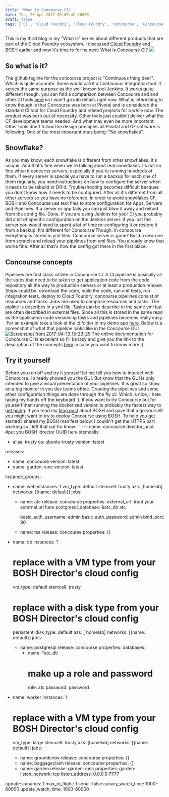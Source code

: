 ```yaml
---
title: 'What is Concourse CI?'
date: Thu, 20 Apr 2017 09:00:42 +0000
draft: false
tags: ['CI', 'Cloud Foundry', 'Cloud Foundry', 'Concourse', 'Concourse CI', 'ITQ', 'Pivotal']
---
```


This is my third blog in my "What is" series about different products that are part of the Cloud Foundry ecosystem. I discussed [Cloud Foundry](http://www.automate-it.today/what-is-cloud-foundry/) and [BOSH](http://www.automate-it.today/what-is-bosh/) earlier and now it's time to for he next: What is Concourse CI? ![](http://seeklogo.com/images/C/concourse-logo-42A9F81B42-seeklogo.com.png)

So what is it?
--------------

The github tagline for the concourse project is "Continuous thing doer". Which is quite accurate. Some would call it a Continuous Integration tool. It serves the same purpose as the well known tool Jenkins. It works quite different though. you can find a comparison between Concourse and and other CI tools [here](http://concourse.ci/concourse-vs.html) so I won't go into details right now. What is interesting to know though is that Concourse was born at Pivotal and is considered the standard CI tool for Cloud Foundry and related projects for a while now. The product was born out of necessity. Other tools just couldn't deliver what the CF development teams needed. And what may even be more important: Other tools don't follow the design principles all Pivotal and CF software is following. One of the most important ones being: "No snowflakes".

Snowflake?
----------

As you may know, each snowflake is different from other snowflakes. It's unique. And that's fine when we're talking about real snowflakes. I's not so fine when it concerns servers, especially if you're running hundreds of them. If every server is special you have to run a backup for each one of them regularly, you need instructions on how to configure the server when it needs to be rebuild or DR'd. Troubleshooting becomes difficult because you don't know how it needs to be configured. After all it's different from all other servers so you have no reference. In order to avoid snowflakes CF, BOSH and Concourse use text files to store configuration for Apps, Servers and Pipelines. If a server or app fails you can just blow it away and reload from the config file. Done. If you are using Jenkins for your CI you probably did a lot of specific configuration on the Jenkins server. If you lost the server you would need to spent a lot of time re-configuring it or restore it from a backup. It's different for Concourse Though. In concourse everything is stored in yml files. Concourse server is gone? Build a new one from scratch and reload your pipelines from yml files. You already know that works fine. After all that's how the config got there in the first place.

Concourse concepts
------------------

Pipelines are first class citizen in Concourse CI. A CI pipeline is basically all the steps that need to be taken to get application code from the code repository all the way to production servers or at least a production release. Steps could be: download the code, build the code, run unit tests, run integration tests, deploy to Cloud Foundry. concourse pipelines consist of resources and tasks. Jobs are used to compose resources and tasks. The pipline is describes in a yml file. Tasks can be describe in the same yml but are often described in external files. Since all this is stored in the same repo as the application code versioning tasks and pipelines becomes really easy.  For an example take a look at the ci folder in my demo app [here](https://github.com/vChrisR/vMiauw/tree/master/ci). Below is a screenshot of what that pipeline looks like in the Concourse GUI [![Screenshot from 2017-04-13 15-23-29](http://www.automate-it.today/wp-content/uploads/2017/04/Screenshot-from-2017-04-13-15-23-29-300x154.png)](http://www.automate-it.today/what-is-concourse-ci/screenshot-from-2017-04-13-15-23-29/) The online documentation for Concourse CI is excellent so I'll be lazy and give you the link to the description of the concepts [here](http://concourse.ci/concepts.html) in case you want to know more :).

Try it yourself
---------------

Before you run off and try it yourself let me tell you how to interact with Concourse. I already showed you the GUI. But know that the GUI is only intended to give a visual presentation of your pipelines. It is great so show on a big monitor in you dev teams office. Creating the pipelines and some other configuration things are done through the fly cli. Which is nice, I hate taking my hands off the keyboard :). If you want to try Concourse out for yourself then running the dockerized version is probably the fastest way to [get going](http://concourse.ci/docker-repository.html). If you read my [blog post](http://www.automate-it.today/what-is-bosh/) about BOSH and gave that a go yourself you might want to try to deploy Concourse [using BOSH](http://concourse.ci/clusters-with-bosh.html). To help you get started I shared my BOSH manifest below. I couldn't get the HTTPS part working so I left that out for know.```
\---
name: concourse
director\_uuid: #put you BOSH idrector UUID here
stemcells:
- alias: trusty
  os: ubuntu-trusty
  version: latest

releases:
- name: concourse
  version: latest
- name: garden-runc
  version: latest

instance\_groups:
- name: web
  instances: 1
  vm\_type: default
  stemcell: trusty
  azs: \[homelab\]
  networks: \[{name: default}\]
  jobs:
  - name: atc
    release: concourse
    properties:
      external\_url: #put your external url here
      postgresql\_database: &atc\_db atc

      basic\_auth\_username: admin
      basic\_auth\_password: admin
      bind\_port: 80  
  - name: tsa
    release: concourse
    properties: {}

- name: db
  instances: 1
  # replace with a VM type from your BOSH Director's cloud config
  vm\_type: default
  stemcell: trusty
  # replace with a disk type from your BOSH Director's cloud config
  persistent\_disk\_type: default
  azs: \[ homelab\]
  networks: \[{name: default}\]
  jobs:
  - name: postgresql
    release: concourse
    properties:
      databases:
      - name: \*atc\_db
        # make up a role and password
        role: atc
        password: password

- name: worker
  instances: 1
  # replace with a VM type from your BOSH Director's cloud config
  vm\_type: large
  stemcell: trusty
  azs: \[homelab\]
  networks: \[{name: default}\]
  jobs:
  - name: groundcrew
    release: concourse
    properties: {}
  - name: baggageclaim
    release: concourse
    properties: {}
  - name: garden
    release: garden-runc
    properties:
      garden:
        listen\_network: tcp
        listen\_address: 0.0.0.0:7777

update:
  canaries: 1
  max\_in\_flight: 1
  serial: false
  canary\_watch\_time: 1000-60000
  update\_watch\_time: 1000-60000

```